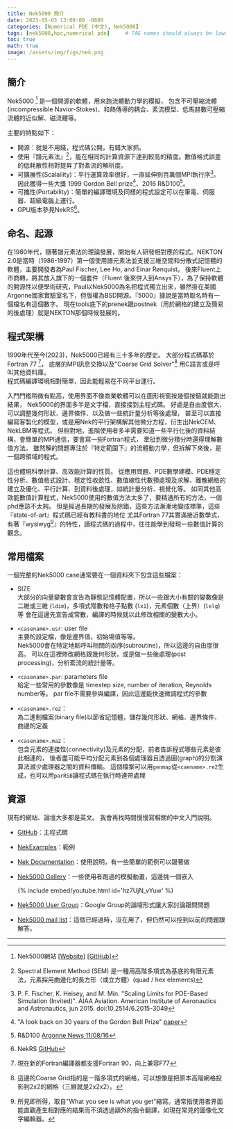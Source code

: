 ```yaml
---
title: Nek5000 簡介
date: 2023-05-03 13:00:00 -0600
categories: [Numerical PDE (中文), Nek5000]
tags: [nek5000,hpc,numerical pde]     # TAG names should always be lowercase
toc: true
math: true
image: /assets/img/figs/nek.png
---
```


<!--<meta property="og:image" content="../assets/img/favicons/favicon-32x32.png" />-->


## 簡介

Nek5000 [^nek5000] 是一個開源的軟體，用來跑流體動力學的模擬，
包含不可壓縮流體(incompressible Navior-Stokes)、和熱傳導的耦合、紊流模型、低馬赫數可壓縮流體的近似解、磁流體等。

主要的特點如下：
- 開源：就是不用錢，程式碼公開，有錯大家抓。
- 使用『譜元素法』[^sem]，能在相同的計算資源下達到較高的精度。數值格式誤差的低耗散性相對提昇了對紊流的解析度。
- 可擴展性(Scalaility)：平行運算效率很好，一直延伸到百萬個MPI執行序[^nek-million-mpi]。
  因此獲得一些大獎 1999 Gordon Bell prize[^gordon-bell]、2016 R&D100[^rnd100]。
- 可攜性(Portability)：簡單的編譯環境及同樣的程式設定可以在筆電、伺服器、超級電腦上運行。
- GPU版本參見NekRS[^nekrs]。


## 命名、起源

在1980年代，隨著譜元素法的理論發展，開始有人研發相對應的程式。NEKTON 2.0是當時（1986-1997）第一個使用譜元素法並支援三維空間和分散式記憶體的軟體，主要開發者為Paul Fischer, Lee Ho, and Einar Rønquist。
後來Fluent上市商轉，將其放入旗下的一個套件（Fluent 後來併入到Ansys下），為了保持軟體的開源性以便學術研究，Paul以Nek5000為名把程式獨立出來，雖然掛在美國Argonne國家實驗室名下，但版權為BSD開源。『5000』據說是當時取名時有一個檔名有這個數字。
現在tools底下的prenek跟postnek（用於網格的建立及簡易的後處理）就是NEKTON那個時候發展的。


## 程式架構

1990年代至今(2023)，Nek5000已經有三十多年的歷史。
大部分程式碼基於Fortran 77 [^nek-f77]，
底層的MPI訊息交換以及"Coarse Grid Solver"[^crs] 用C語言或是呼叫其他資料庫。   
程式碼編譯環境相對簡單，因此能輕易在不同平台運行。


入門門檻稍微有點高，使用界面不像商業軟體可以在圖形視窗按幾個按鈕就能跑出結果，
Nek5000的界面多半是文字檔，直接接到主程式碼。
好處是自由度很大，可以調整幾何形狀、邊界條件、以及做一些統計量分析等後處理，
甚至可以直接編寫客製化的模型，或是用Nek的平行架構解其他微分方程，衍生出NekCEM、NekLBM等程式。
但相對地，進階使用者多半需要知道一些平行化後的資料結構，會簡單的MPI通信，要會寫一些Fortran程式，
牽扯到微分積分時還得理解數值方法。
雖然解的問題專注於『特定範圍下』的流體動力學，但拆解下來後，是一個跨領域的程式。


這也體現科學計算、高效能計算的性質。
從應用問題、PDE數學建模、PDE穩定性分析、數值格式設計、穩定性收歛性、數值線性代數預處理及求解、離散網格的建立及優化、平行計算、到資料後處理，如統計量分析、視覺化等。
如同其他高效能數值計算程式，Nek5000使用的數值方法太多了，要精通所有的方法，一個phd應該不太夠。
但是經過長期的發展及除錯，這些方法漸漸地變成標準，這些『state-of-art』程式碼已經有教科書的地位
尤其Fortran 77其實滿接近數學式，有著『wysiwyg[^wysiwyg]』的特性，讀程式碼的過程中，往往能學到發現一些數值計算的觀念。




<!---
## 譜元素法的優劣


- 精確度
    隨著增加多項式『階數』，空間離散的誤差呈指數收斂，因此譜元素法能輕易達到單精度浮點數（$10^{-8}$）的準確度。

- 時間步長
    受限於穩定性條件（如CFL），高階格式往往需要較小的時間間距。


高解析度的模擬本來就需要更多的解析度 在時間上的解析度

但由於時間離散



- 幾何形狀

- 連續性

- 
相對於低階方法，譜元素法犧牲了在幾何形狀上的彈性，對網格的要求比較高。
--->


## 常用檔案
 
一個完整的Nek5000 case通常要在一個資料夾下包含這些檔案：
- SIZE   
    大部分的向量變數會宣告為靜態記憶體配置，所以一些跟大小有關的變數像是
    二維或三維 (`ldim`)，多項式階數和格子點數 (`lx1`)，元素個數（上界）(`lelg`)等
    會在這邊先宣告成常數，編譯的時候就以此修改相關的變數大小。
    
    
- `<casename>.usr`: user file     
    主要的設定檔，像是邊界值，初始場值等等。    
    Nek5000會在特定地點呼叫相關的函序(subroutine)，所以這邊的自由度很高。
    可以在這裡修改網格跟幾何形狀，或是做一些後處理(post processing)，分析紊流的統計量等。
    

- `<casename>.par`: parameters file        
    給定一些常用的參數像是 timestep size, number of iteration, Reynolds number等。
    par file不需要參與編譯，因此這邊能快速微調程式的參數


- `<casename>.re2`：       
    為二進制檔案(binary file)以節省記憶體，儲存幾何形狀、網格、邊界條件、曲邊的定義
    
    
- `<casename>.ma2`：     
    包含元素的連接性(connectivity)及元素的分配，前者告訴程式哪些元素是彼此相連的，
    後者盡可能平均分配元素到各個處理器且透過圖(graph)的分割演算法減少處理器之間的資料傳輸。
    這個檔案可以用`genmap`從`<caename>.re2`生成，也可以用`parRSB`讓程式碼在執行時連帶處理


## 資源

現有的網站、論壇大多都是英文。
我會再找時間慢慢寫相關的中文入門說明。

- [GitHub](https://github.com/Nek5000/Nek5000.git)：主程式碼

- [NekExamples](https://github.com/Nek5000/NekExamples.git)：範例

- [Nek Documentation](http://nek5000.github.io/NekDoc/index.html)：使用說明，有一些簡單的範例可以跟著做

- [Nek5000 Gallery](https://nek5000.mcs.anl.gov/category/gallery/)：一些使用者跑過的模擬動畫，這邊挑一個嵌入

   {% include embed/youtube.html id='hz7UjN_vYuw' %}


- [Nek5000 User Group](https://groups.google.com/g/nek5000)：Google Group的論壇形式讓大家討論跟問問題

- [Nek5000 mail list](https://lists.mcs.anl.gov/pipermail/nek5000-users/)：這個已經過時，沒在用了，但仍然可以挖到以前的問題跟解答。


<!---


   


.rea

.co2

.box
.amg*.dat


    fluid dynamics

    numerical pde
    numerical linear algebra
    parallel computing



平行計算
數值偏微分方程的穩定性
線性系統的預處理(preconditioner)


- dependencies
  - essential        
    `mpi, gcc and gfortran`, cell phone, laptop, server, super computer.
        
  - optional   
    python (CI test)    
    cmake (HYPRE, tools)   
    x11 (some tools) 

- Utilities
  - Parallel IO, restart, checkpoint
  - Visialization
    - format supported by VisIt and ParaView
    - tool: postnek

  - Mesh tools
    - prenek
    - genbox
    - n2to3

  - Mesh convertsion tools
    - gmsh2nek
    - exo2nek
    - cgns2nek

  - non-conformal mesh coupling (neknek)
  - moving mesh
  - graph partition to distribute workload
    - offline: serial app: genmap
    - on the fly: parallel parRSB

- PDE Solver
  - incompressible Naver Stokes
  - Reynolds averaged Navier Stokes (RANS)
  - conjugate heat transfer

- Numerical PDE 
  - subcycles along characteristic line
  - dealiasing / over intergration
  - incompressible constraint
    - splitting scheme (PN-PN)
    - Orszag's scheme (PN-PN-2)
  - axis symmetric
  - filter
    - explicit
    - high pass filter (hpfrt)
  - Boundary conditions
    - inflow 
    - outflow, turbulent outflow 
    - periodic, flow rate control
    - symmetric
    - traction 

- Linear solver
  - residual projection as initial guess
  - Krylov subspace methods, PCG, PGMRES, flex-CG
  - p-multigrid (SEMG)
    - Overlapping Schwarz as smoother
      - tensor product based fast diagonalization
  - Chebyshev accelaration
  - Coarse grid correction
    - algebriac multigrid (AMG)
    - (parallel sparse) Cholesky factorization with nested disection separation (XXT)
    
- Communication:
  - gslib
    - find points
      - partical tracing
      - interpolation 
    - pattern
      - pairwise
      - crystal router
      - allreduce
--->


---

[^sem]: Spectral Element Method (SEM) 是一種用高階多項式為基底的有限元素法，元素採用曲邊化的長方形（或立方體）(quad / hex elements)

[^nek-million-mpi]: P. F. Fischer, K. Heisey, and M. Min. "Scaling Limits for PDE-Based Simulation (Invited)". AIAA Aviation. American Institute of Aeronautics and Astronautics, jun 2015. doi:10.2514/6.2015-3049

[^nek-f77]: 現在新的Fortran編譯器都支援Fortran 90，向上兼容F77

[^crs]: 這邊的Coarse Grid指的是一階多項式的網格，可以想像是把原本高階網格投影到2x2的網格（三維就是2x2x2）。

[^nek5000]: Nek5000網站 [[Website](https://nek5000.mcs.anl.gov)] [[GitHub](https://github.com/Nek5000/Nek5000.git)]

[^nekrs]: NekRS [GitHub](https://github.com/Nek5000/NekRS)

[^gordon-bell]: "A look back on 30 years of the Gordon Bell Prize" [paper](https://journals.sagepub.com/doi/10.1177/1094342017738610)

[^rnd100]: R&D100 [Argonne News 11/08/16](https://www.anl.gov/article/argonne-researchers-win-three-2016-rd-100-awards)

[^wysiwyg]: 所見即所得，取自"What you see is what you get"縮寫。通常指使用者界面能直觀產生相對應的結果而不須透過額外的指令翻譯，如現在常見的圖像化文字編輯器。


